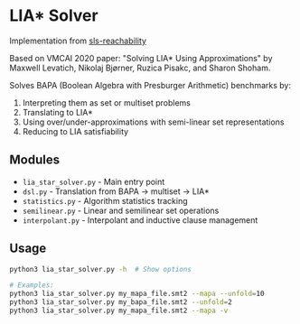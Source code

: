 # LIA* Solver

Implementation from [sls-reachability](https://github.com/mlevatich/sls-reachability)

Based on VMCAI 2020 paper: "Solving LIA* Using Approximations" by Maxwell Levatich, Nikolaj Bjørner, Ruzica Pisakc, and Sharon Shoham.

Solves BAPA (Boolean Algebra with Presburger Arithmetic) benchmarks by:
1. Interpreting them as set or multiset problems
2. Translating to LIA* 
3. Using over/under-approximations with semi-linear set representations
4. Reducing to LIA satisfiability

## Modules

- `lia_star_solver.py` - Main entry point
- `dsl.py` - Translation from BAPA → multiset → LIA*
- `statistics.py` - Algorithm statistics tracking
- `semilinear.py` - Linear and semilinear set operations
- `interpolant.py` - Interpolant and inductive clause management

## Usage

```bash
python3 lia_star_solver.py -h  # Show options

# Examples:
python3 lia_star_solver.py my_mapa_file.smt2 --mapa --unfold=10
python3 lia_star_solver.py my_bapa_file.smt2 --unfold=2
python3 lia_star_solver.py my_mapa_file.smt2 --mapa -v
```